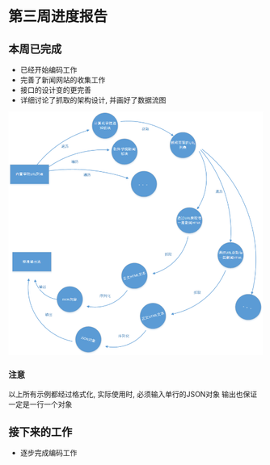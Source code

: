 # 第三周进度报告
## 本周已完成

- 已经开始编码工作
- 完善了新闻网站的收集工作
- 接口的设计变的更完善
- 详细讨论了抓取的架构设计, 并画好了数据流图

![dataflow](week3_dataflow.png)

### 注意

以上所有示例都经过格式化, 实际使用时, 必须输入单行的JSON对象
输出也保证一定是一行一个对象

## 接下来的工作

- 逐步完成编码工作
